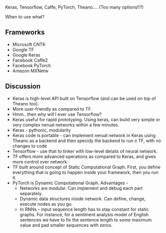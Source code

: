 Keras, Tensorflow, Caffe, PyTorch, Theano.... (Too many options!!?)

When to use what?

## Frameworks
* Microsoft CNTK
* Google TF
* Google Keras
* Facebook Caffe2
* Facebook PyTorch
* Amazon MXNetw

## Discussion
* Keras is high-level API built on Tensorflow (and can be used on top of Theano too).
* More user-friendly as compared to TF.
* Hmm.. then why will I ever use Tensorflow?
* Keras useful for rapid prototyping. Using keras, can build very simple or very complex nerual networks within a few minutes.
* Keras - pythonic, modularity
* Keras code is portable - can implement nerual network in Keras using Theano as a backend and then specidy the backend to run o TF, with no changes to code
* Tensorflow - use that to tinker with low-level details of neural network.
* TF offers more advanced operations as compared to Keras, and gives more control over network
* TF built around concept of Static Computational Graph. First, you define everything that is going to happen inside your framework, then you run it.
* PyTorch is Dynamic Computational Graph. Advantages -
  - Networks are modular. Can implement and debug each part separately.
  - Dynamic data structures inside network. Can define, change, execute nodes as you go.
  - In RNNs - input sequence length has to stay constant for static graphs. For instance, for a sentiment analysis model of English sentences
  we have to fix the sentence length to some maximum value and pad smaller sequences with zeros.
